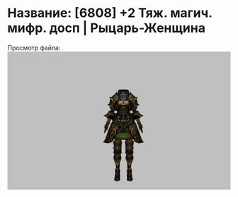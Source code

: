 # Название: [6808] +2 Тяж. магич. мифр. досп | Рыцарь-Женщина

Просмотр файла:
![p010023.png](p010023.png)